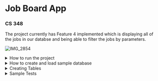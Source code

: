 # Job Board App 
### CS 348

The project currently has Feature 4 implemented which is displaying all of the jobs in our databse and being able to filter the jobs by parameters. 

![IMG_2854](https://user-images.githubusercontent.com/30390967/223331565-c62671f3-4e24-4153-befd-5a6c2cdeda99.jpg)

<details>
<summary>How to run the project</summary>

To set up the client, navigate to `/client` and run `npm install` to install required dependencies. Then run the web app using `npm start`.
  
The server (which the client depends on) can be started by running `node Server/index.js`.
  
</details>

<details>
<summary>How to create and load sample database</summary>
<br />

In ```create-tables.js``` we create and connect to our local databse naming it ```job_board_app```

<br />
The process of populating the database with our sample data starts from a CSV file which we imported using the “Table Data Import Wizard” on MySQL Workbench. This tool allows us to select which fields in our MySQL tables we want to populate with CSV data. By the end we filled our Employer, Industry, and JobPosting tables with data from these 30 entries. 

</details>

<details>
<summary>Creating Tables</summary>
<br />
Tables for each entity in our Data Relational Model is created in ```create-tables.js```.

</details>

<details>
<summary>Sample Tests</summary>
<br />

The queries mentioned in Milestone 1 Report are seen in ```test-sample.sql``` and the output is displayed in ```test-sample.out```

</details>









